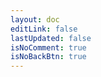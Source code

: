 ```yaml
---
layout: doc
editLink: false
lastUpdated: false
isNoComment: true
isNoBackBtn: true
---
```


<template v-for="[category, postGroup] in sortedCategoryGroups" :key="category">
  <h2 :id="category" class="post-title">
    <a
      class="header-anchor"
      :href="`#${category}`"
      :aria-label="`Permalink to &quot;${category}&quot;`"
    >​</a>
    <div class="post-year hollow-text source-han-serif">{{ category }}</div>
  </h2>
  <div class="post-container" v-for="post in postGroup" :key="post.url">
    <a :href="post.url">{{ post.title }}</a>
    <span class="post-date">
      {{ post.date.string }}
    </span>
  </div>
</template>

<script lang="ts" setup>
import { computed } from "vue";
import { data as posts } from "./.vitepress/theme/posts.data.mts";

// 按分类分组并排序
const sortedCategoryGroups = computed(() => {
  const map = new Map<string, typeof posts>();

  posts.forEach((post) => {
    const category = post.category || "未分类";
    if (!map.has(category)) {
      map.set(category, []);
    }
    map.get(category)?.push(post);
  });

  // 对每个分类内部按时间倒序排序
  const sortedEntries = Array.from(map.entries()).map(([category, group]) => {
    group.sort((a, b) => b.date.time - a.date.time);
    return [category, group];
  });

  // 再根据每个分类中最新文章时间，整体排序
  sortedEntries.sort((a, b) => b[1][0].date.time - a[1][0].date.time);

  return sortedEntries;
});
</script>

<style lang="scss" scoped>
.post-title {
  margin-bottom: 6px;
  border-top: 0px;
  position: relative;

  .post-year {
    position: absolute;
    top: 25px;
    left: -10px;
    z-index: -1;
    opacity: .16;
    font-size: 40px;
    font-weight: 600;
  }
}

.post-container {
  display: flex;
  justify-content: space-between;
  margin: 12px 0;

  > a {
    font-weight: 400;
  }

  .post-date {
    opacity: .6;
  }
}

.hollow-text {
  color: var(--vp-c-bg);
  -webkit-text-stroke: 1px var(--vp-c-text-1);
}
</style>
